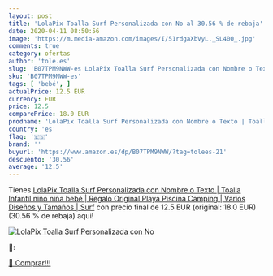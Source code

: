 ```yaml
---
layout: post
title: 'LolaPix Toalla Surf Personalizada con No al 30.56 % de rebaja'
date: 2020-04-11 08:50:56
image: 'https://m.media-amazon.com/images/I/51rdgaXbVyL._SL400_.jpg'
comments: true
category: ofertas
author: 'tole.es'
slug: 'B07TPM9NWW-es LolaPix Toalla Surf Personalizada con Nombre o Texto |...'
sku: 'B07TPM9NWW-es'
tags: [ 'bebé', ]
actualPrice: 12.5 EUR
currency: EUR
price: 12.5
comparePrice: 18.0 EUR
prodname: 'LolaPix Toalla Surf Personalizada con Nombre o Texto | Toalla Infantil niño niña bebé | Regalo Original Playa Piscina Camping | Varios Diseños y Tamaños | Surf'
country: 'es'
flag: '🇪🇸'
brand: ''
buyurl: 'https://www.amazon.es/dp/B07TPM9NWW/?tag=tolees-21'
descuento: '30.56'
average: '12.5'
---
```


Tienes [LolaPix Toalla Surf Personalizada con Nombre o Texto | Toalla Infantil niño niña bebé | Regalo Original Playa Piscina Camping | Varios Diseños y Tamaños | Surf](https://www.amazon.es/dp/B07TPM9NWW/?tag=tolees-21) con precio final de  12.5 EUR (original: 18.0 EUR) (30.56 %  de rebaja) aqui!

[![LolaPix Toalla Surf Personalizada con No](https://m.media-amazon.com/images/I/51rdgaXbVyL._SL400_.jpg)](https://www.amazon.es/dp/B07TPM9NWW/?tag=tolees-21)

🔎:


[🛒 Comprar!!!](https://www.amazon.es/dp/B07TPM9NWW/?tag=tolees-21)

